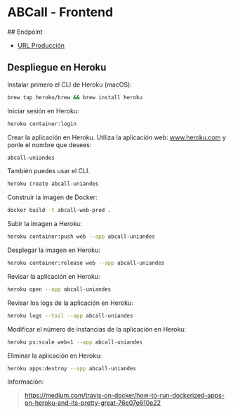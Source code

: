 # ABCall - Frontend

## Endpoint

- [URL Producción](https://abcall-uniandes-74418e05b668.herokuapp.com/)


## Despliegue en Heroku

Instalar primero el CLI de Heroku (macOS):
```bash
brew tap heroku/brew && brew install heroku
```

Iniciar sesión en Heroku:
```bash
heroku container:login
```

Crear la aplicación en Heroku. Utiliza la aplicación web: www.heroku.com y ponle el nombre que desees:
```bash
abcall-uniandes
```

También puedes usar el CLI.
```bash
heroku create abcall-uniandes
```

Construir la imagen de Docker:
```bash
docker build -t abcall-web-prod .
```

Subir la imagen a Heroku:
```bash
heroku container:push web --app abcall-uniandes
```

Desplegar la imagen en Heroku:
```bash
heroku container:release web --app abcall-uniandes
```

Revisar la aplicación en Heroku:
```bash
heroku open --app abcall-uniandes
```

Revisar los logs de la aplicación en Heroku:
```bash
heroku logs --tail --app abcall-uniandes
```

Modificar el número de instancias de la aplicación en Heroku:
```bash
heroku ps:scale web=1 --app abcall-uniandes
```

Eliminar la aplicación en Heroku:
```bash
heroku apps:destroy --app abcall-uniandes
```

Información:
> https://medium.com/travis-on-docker/how-to-run-dockerized-apps-on-heroku-and-its-pretty-great-76e07e610e22